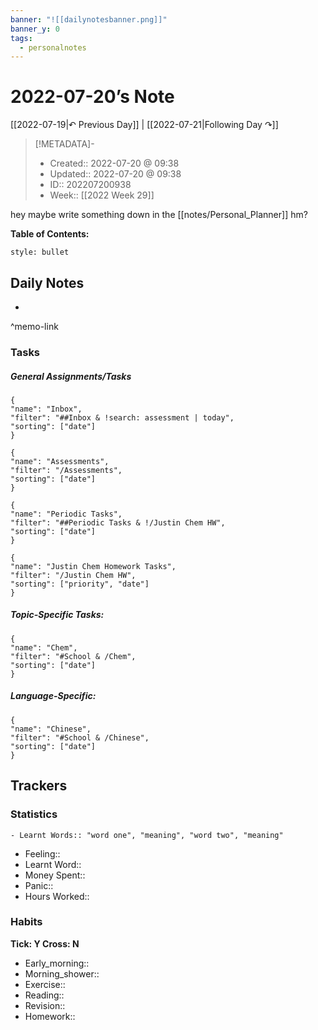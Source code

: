 ```yaml
---
banner: "![[dailynotesbanner.png]]"
banner_y: 0
tags:
  - personalnotes
---
```

# 2022-07-20’s Note

[[2022-07-19|↶ Previous Day]] | [[2022-07-21|Following Day ↷]]

> [!METADATA]-
> - Created:: 2022-07-20 @ 09:38
> - Updated:: 2022-07-20 @ 09:38
> - ID:: 202207200938
> - Week:: [[2022 Week 29]]

hey maybe write something down in the [[notes/Personal_Planner]] hm?

**Table of Contents:**
```toc
style: bullet
```

## Daily Notes

- 

^memo-link

### Tasks
##### General Assignments/Tasks
```todoist
{
"name": "Inbox",
"filter": "##Inbox & !search: assessment | today",
"sorting": ["date"]
}
```
```todoist
{
"name": "Assessments",
"filter": "/Assessments",
"sorting": ["date"]
}
```
```todoist
{
"name": "Periodic Tasks",
"filter": "##Periodic Tasks & !/Justin Chem HW",
"sorting": ["date"]
}
```
```todoist
{
"name": "Justin Chem Homework Tasks",
"filter": "/Justin Chem HW",
"sorting": ["priority", "date"]
}
```

##### Topic-Specific Tasks:
```todoist
{
"name": "Chem",
"filter": "#School & /Chem",
"sorting": ["date"]
}
```
##### Language-Specific:
```todoist
{
"name": "Chinese",
"filter": "#School & /Chinese",
"sorting": ["date"]
}
```

## Trackers
### Statistics
```
- Learnt Words:: "word one", "meaning", "word two", "meaning"
```
- Feeling:: 
- Learnt Word:: 
- Money Spent:: 
- Panic:: 
- Hours Worked:: 

### Habits
**Tick: Y Cross: N**
- Early_morning::   
- Morning_shower:: 
- Exercise:: 
- Reading:: 
- Revision:: 
- Homework:: 
